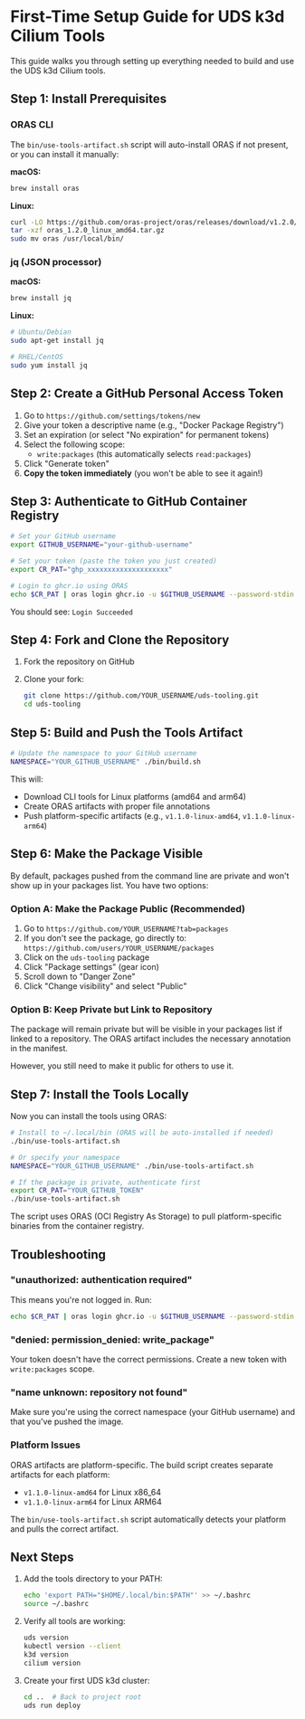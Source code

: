 # First-Time Setup Guide for UDS k3d Cilium Tools

This guide walks you through setting up everything needed to build and use the UDS k3d Cilium tools.

## Step 1: Install Prerequisites

### ORAS CLI

The `bin/use-tools-artifact.sh` script will auto-install ORAS if not present, or you can install it manually:

**macOS:**

```bash
brew install oras
```

**Linux:**

```bash
curl -LO https://github.com/oras-project/oras/releases/download/v1.2.0/oras_1.2.0_linux_amd64.tar.gz
tar -xzf oras_1.2.0_linux_amd64.tar.gz
sudo mv oras /usr/local/bin/
```

### jq (JSON processor)

**macOS:**

```bash
brew install jq
```

**Linux:**

```bash
# Ubuntu/Debian
sudo apt-get install jq

# RHEL/CentOS
sudo yum install jq
```

## Step 2: Create a GitHub Personal Access Token

1. Go to `https://github.com/settings/tokens/new`
2. Give your token a descriptive name (e.g., "Docker Package Registry")
3. Set an expiration (or select "No expiration" for permanent tokens)
4. Select the following scope:
   - `write:packages` (this automatically selects `read:packages`)
5. Click "Generate token"
6. **Copy the token immediately** (you won't be able to see it again!)

## Step 3: Authenticate to GitHub Container Registry

```bash
# Set your GitHub username
export GITHUB_USERNAME="your-github-username"

# Set your token (paste the token you just created)
export CR_PAT="ghp_xxxxxxxxxxxxxxxxxxxx"

# Login to ghcr.io using ORAS
echo $CR_PAT | oras login ghcr.io -u $GITHUB_USERNAME --password-stdin
```

You should see: `Login Succeeded`

## Step 4: Fork and Clone the Repository

1. Fork the repository on GitHub
2. Clone your fork:

   ```bash
   git clone https://github.com/YOUR_USERNAME/uds-tooling.git
   cd uds-tooling
   ```

## Step 5: Build and Push the Tools Artifact

```bash
# Update the namespace to your GitHub username
NAMESPACE="YOUR_GITHUB_USERNAME" ./bin/build.sh
```

This will:

- Download CLI tools for Linux platforms (amd64 and arm64)
- Create ORAS artifacts with proper file annotations
- Push platform-specific artifacts (e.g., `v1.1.0-linux-amd64`, `v1.1.0-linux-arm64`)

## Step 6: Make the Package Visible

By default, packages pushed from the command line are private and won't show up in your packages list. You have two options:

### Option A: Make the Package Public (Recommended)

1. Go to `https://github.com/YOUR_USERNAME?tab=packages`
2. If you don't see the package, go directly to: `https://github.com/users/YOUR_USERNAME/packages`
3. Click on the `uds-tooling` package
4. Click "Package settings" (gear icon)
5. Scroll down to "Danger Zone"
6. Click "Change visibility" and select "Public"

### Option B: Keep Private but Link to Repository

The package will remain private but will be visible in your packages list if linked to a repository. The ORAS artifact includes the necessary annotation in the manifest.

However, you still need to make it public for others to use it.

## Step 7: Install the Tools Locally

Now you can install the tools using ORAS:

```bash
# Install to ~/.local/bin (ORAS will be auto-installed if needed)
./bin/use-tools-artifact.sh

# Or specify your namespace
NAMESPACE="YOUR_GITHUB_USERNAME" ./bin/use-tools-artifact.sh

# If the package is private, authenticate first
export CR_PAT="YOUR_GITHUB_TOKEN"
./bin/use-tools-artifact.sh
```

The script uses ORAS (OCI Registry As Storage) to pull platform-specific binaries from the container registry.

## Troubleshooting

### "unauthorized: authentication required"

This means you're not logged in. Run:

```bash
echo $CR_PAT | oras login ghcr.io -u $GITHUB_USERNAME --password-stdin
```

### "denied: permission_denied: write_package"

Your token doesn't have the correct permissions. Create a new token with `write:packages` scope.

### "name unknown: repository not found"

Make sure you're using the correct namespace (your GitHub username) and that you've pushed the image.

### Platform Issues

ORAS artifacts are platform-specific. The build script creates separate artifacts for each platform:

- `v1.1.0-linux-amd64` for Linux x86_64
- `v1.1.0-linux-arm64` for Linux ARM64

The `bin/use-tools-artifact.sh` script automatically detects your platform and pulls the correct artifact.

## Next Steps

1. Add the tools directory to your PATH:

   ```bash
   echo 'export PATH="$HOME/.local/bin:$PATH"' >> ~/.bashrc
   source ~/.bashrc
   ```

2. Verify all tools are working:

   ```bash
   uds version
   kubectl version --client
   k3d version
   cilium version
   ```

3. Create your first UDS k3d cluster:

   ```bash
   cd ..  # Back to project root
   uds run deploy
   ```
